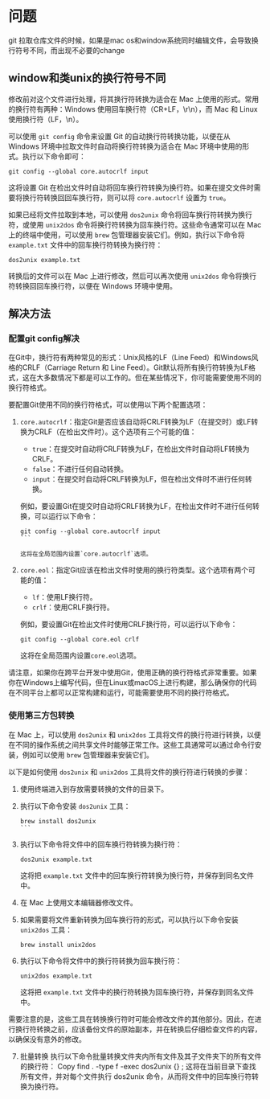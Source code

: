 # 问题
git 拉取仓库文件的时候，如果是mac os和window系统同时编辑文件，会导致换行符号不同，而出现不必要的change

## window和类unix的换行符号不同
修改前对这个文件进行处理，将其换行符转换为适合在 Mac 上使用的形式。常用的换行符有两种：Windows 使用回车换行符（CR+LF，\r\n），而 Mac 和 Linux 使用换行符（LF，\n）。

可以使用 `git config` 命令来设置 Git 的自动换行符转换功能，以便在从 Windows 环境中拉取文件时自动将换行符转换为适合在 Mac 环境中使用的形式。执行以下命令即可：

```
git config --global core.autocrlf input
```

这将设置 Git 在检出文件时自动将回车换行符转换为换行符。如果在提交文件时需要将换行符转换回回车换行符，则可以将 `core.autocrlf` 设置为 `true`。

如果已经将文件拉取到本地，可以使用 `dos2unix` 命令将回车换行符转换为换行符，或使用 `unix2dos` 命令将换行符转换为回车换行符。这些命令通常可以在 Mac 上的终端中使用，可以使用 `brew` 包管理器安装它们。例如，执行以下命令将 `example.txt` 文件中的回车换行符转换为换行符：

```
dos2unix example.txt
```

转换后的文件可以在 Mac 上进行修改，然后可以再次使用 `unix2dos` 命令将换行符转换回回车换行符，以便在 Windows 环境中使用。


## 解决方法
### 配置git config解决
在Git中，换行符有两种常见的形式：Unix风格的LF（Line Feed）和Windows风格的CRLF（Carriage Return 和 Line Feed）。Git默认将所有换行符转换为LF格式，这在大多数情况下都是可以工作的。但在某些情况下，你可能需要使用不同的换行符格式。

要配置Git使用不同的换行符格式，可以使用以下两个配置选项：

1. `core.autocrlf`：指定Git是否应该自动将CRLF转换为LF（在提交时）或LF转换为CRLF（在检出文件时）。这个选项有三个可能的值：

   - `true`：在提交时自动将CRLF转换为LF，在检出文件时自动将LF转换为CRLF。
   - `false`：不进行任何自动转换。
   - `input`：在提交时自动将CRLF转换为LF，但在检出文件时不进行任何转换。

   例如，要设置Git在提交时自动将CRLF转换为LF，在检出文件时不进行任何转换，可以运行以下命令：

   `````
   git config --global core.autocrlf input
   ```

   这将在全局范围内设置`core.autocrlf`选项。

2. `core.eol`：指定Git应该在检出文件时使用的换行符类型。这个选项有两个可能的值：

   - `lf`：使用LF换行符。
   - `crlf`：使用CRLF换行符。

   例如，要设置Git在检出文件时使用CRLF换行符，可以运行以下命令：

   ````
   git config --global core.eol crlf
   ````

   这将在全局范围内设置`core.eol`选项。

请注意，如果你在跨平台开发中使用Git，使用正确的换行符格式非常重要。如果你在Windows上编写代码，但在Linux或macOS上进行构建，那么确保你的代码在不同平台上都可以正常构建和运行，可能需要使用不同的换行符格式。

### 使用第三方包转换
在 Mac 上，可以使用 `dos2unix` 和 `unix2dos` 工具将文件的换行符进行转换，以便在不同的操作系统之间共享文件时能够正常工作。这些工具通常可以通过命令行安装，例如可以使用 `brew` 包管理器来安装它们。

以下是如何使用 `dos2unix` 和 `unix2dos` 工具将文件的换行符进行转换的步骤：

1. 使用终端进入到存放需要转换的文件的目录下。

2. 执行以下命令安装 `dos2unix` 工具：

   `````
   brew install dos2unix
   ```

3. 执行以下命令将文件中的回车换行符转换为换行符：

   ````
   dos2unix example.txt
   ````

   这将把 `example.txt` 文件中的回车换行符转换为换行符，并保存到同名文件中。

4. 在 Mac 上使用文本编辑器修改文件。

5. 如果需要将文件重新转换为回车换行符的形式，可以执行以下命令安装 `unix2dos` 工具：

   ````
   brew install unix2dos
   ````

6. 执行以下命令将文件中的换行符转换为回车换行符：

   ````
   unix2dos example.txt
   ````

   这将把 `example.txt` 文件中的换行符转换为回车换行符，并保存到同名文件中。

需要注意的是，这些工具在转换换行符时可能会修改文件的其他部分。因此，在进行换行符转换之前，应该备份文件的原始副本，并在转换后仔细检查文件的内容，以确保没有意外的修改。

7. 批量转换
执行以下命令批量转换文件夹内所有文件及其子文件夹下的所有文件的换行符：
Copy
find . -type f -exec dos2unix {} \;
这将在当前目录下查找所有文件，并对每个文件执行 dos2unix 命令，从而将文件中的回车换行符转换为换行符。